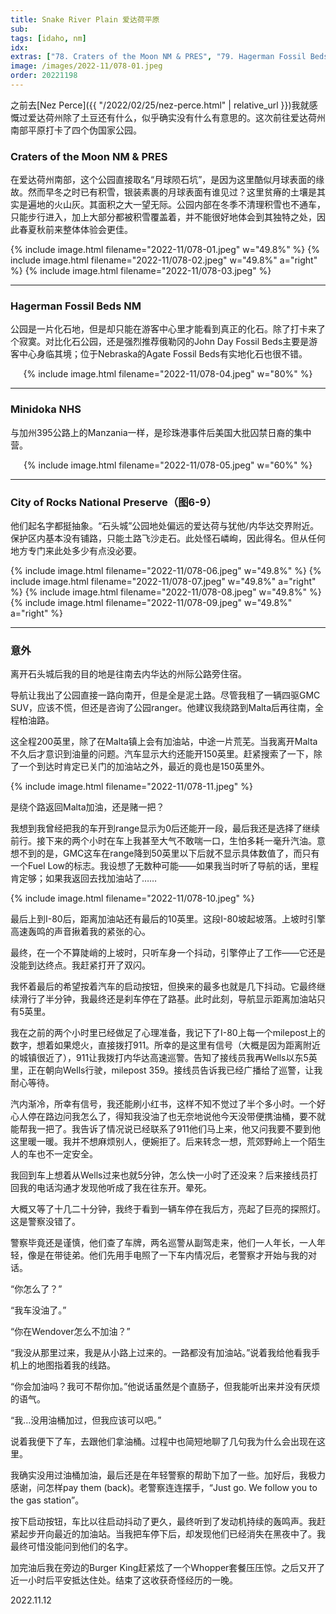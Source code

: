 ```yaml
---
title: Snake River Plain 爱达荷平原
sub:
tags: [idaho, nm]
idx:
extras: ["78. Craters of the Moon NM & PRES", "79. Hagerman Fossil Beds NM", "80. Minidoka NHS", "81. City of Rocks N RES"]
image: /images/2022-11/078-01.jpeg
order: 20221198
---
```


之前去[Nez Perce]({{ "/2022/02/25/nez-perce.html" | relative_url }})我就感慨过爱达荷州除了土豆还有什么，似乎确实没有什么有意思的。这次前往爱达荷州南部平原打卡了四个伪国家公园。

### Craters of the Moon NM & PRES

在爱达荷州南部，这个公园直接取名“月球陨石坑”，是因为这里酷似月球表面的缘故。然而早冬之时已有积雪，银装素裹的月球表面有谁见过？这里贫瘠的土壤是其实是遍地的火山灰。其面积之大一望无际。公园内部在冬季不清理积雪也不通车，只能步行进入，加上大部分都被积雪覆盖着，并不能很好地体会到其独特之处，因此春夏秋前来整体体验会更佳。

{% include image.html filename="2022-11/078-01.jpeg" w="49.8%" %}
{% include image.html filename="2022-11/078-02.jpeg" w="49.8%" a="right" %}
{% include image.html filename="2022-11/078-03.jpeg" %}

---

### Hagerman Fossil Beds NM

公园是一片化石地，但是却只能在游客中心里才能看到真正的化石。除了打卡来了个寂寞。对比化石公园，还是强烈推荐俄勒冈的John Day Fossil Beds主要是游客中心身临其境；位于Nebraska的Agate Fossil Beds有实地化石也很不错。

<p style="text-align: center">
{% include image.html filename="2022-11/078-04.jpeg" w="80%" %}
</p>

---

### Minidoka NHS

与加州395公路上的Manzania一样，是珍珠港事件后美国大批囚禁日裔的集中营。

<p style="text-align: center">
{% include image.html filename="2022-11/078-05.jpeg" w="60%" %}
</p>

---

### City of Rocks National Preserve（图6-9）

他们起名字都挺抽象。“石头城”公园地处偏远的爱达荷与犹他/内华达交界附近。保护区内基本没有铺路，只能土路飞沙走石。此处怪石嶙峋，因此得名。但从任何地方专门来此处多少有点没必要。

{% include image.html filename="2022-11/078-06.jpeg" w="49.8%" %}
{% include image.html filename="2022-11/078-07.jpeg" w="49.8%" a="right" %}
{% include image.html filename="2022-11/078-08.jpeg" w="49.8%" %}
{% include image.html filename="2022-11/078-09.jpeg" w="49.8%" a="right" %}

---

### 意外

离开石头城后我的目的地是往南去内华达的州际公路旁住宿。

导航让我出了公园直接一路向南开，但是全是泥土路。尽管我租了一辆四驱GMC SUV，应该不慌，但还是咨询了公园ranger。他建议我绕路到Malta后再往南，全程柏油路。

这全程200英里，除了在Malta镇上会有加油站，中途一片荒芜。当我离开Malta不久后才意识到油量的问题。汽车显示大约还能开150英里。赶紧搜索了一下，除了一个到达时肯定已关门的加油站之外，最近的竟也是150英里外。

{% include image.html filename="2022-11/078-11.jpeg" %}

是绕个路返回Malta加油，还是赌一把？

我想到我曾经把我的车开到range显示为0后还能开一段，最后我还是选择了继续前行。接下来的两个小时在车上我甚至大气不敢喘一口，生怕多耗一毫升汽油。意想不到的是，GMC这车在range降到50英里以下后就不显示具体数值了，而只有一个Fuel Low的标志。我设想了无数种可能——如果我当时听了导航的话，里程肯定够；如果我返回去找加油站了……

{% include image.html filename="2022-11/078-10.jpeg" %}

最后上到I-80后，距离加油站还有最后的10英里。这段I-80坡起坡落。上坡时引擎高速轰鸣的声音揪着我的紧张的心。

最终，在一个不算陡峭的上坡时，只听车身一个抖动，引擎停止了工作——它还是没能到达终点。我赶紧打开了双闪。

我怀着最后的希望按着汽车的启动按钮，但换来的最多也就是几下抖动。它最终继续滑行了半分钟，我最终还是刹车停在了路基。此时此刻，导航显示距离加油站只有5英里。

我在之前的两个小时里已经做足了心理准备，我记下了I-80上每一个milepost上的数字，想着如果熄火，直接拨打911。所幸的是这里有信号（大概是因为距离附近的城镇很近了），911让我拨打内华达高速巡警。告知了接线员我再Wells以东5英里，正在朝向Wells行驶，milepost 359。接线员告诉我已经广播给了巡警，让我耐心等待。

汽内渐冷，所幸有信号，我还能刷小红书，这样不知不觉过了半个多小时。一个好心人停在路边问我怎么了，得知我没油了也无奈地说他今天没带便携油桶，要不就能帮我一把了。我告诉了情况说已经联系了911他们马上来，他又问我要不要到他这里暖一暖。我并不想麻烦别人，便婉拒了。后来转念一想，荒郊野岭上一个陌生人的车也不一定安全。

我回到车上想着从Wells过来也就5分钟，怎么快一小时了还没来？后来接线员打回我的电话沟通才发现他听成了我在往东开。晕死。

大概又等了十几二十分钟，我终于看到一辆车停在我后方，亮起了巨亮的探照灯。这是警察没错了。

警察毕竟还是谨慎，他们查了车牌，两名巡警从副驾走来，他们一人年长，一人年轻，像是在带徒弟。他们先用手电照了一下车内情况后，老警察才开始与我的对话。

“你怎么了？”

“我车没油了。”

“你在Wendover怎么不加油？”

“我没从那里过来，我是从小路上过来的。一路都没有加油站。”说着我给他看我手机上的地图指着我的线路。

“你会加油吗？我可不帮你加。”他说话虽然是个直肠子，但我能听出来并没有厌烦的语气。

“我…没用油桶加过，但我应该可以吧。”

说着我便下了车，去跟他们拿油桶。过程中也简短地聊了几句我为什么会出现在这里。

我确实没用过油桶加油，最后还是在年轻警察的帮助下加了一些。加好后，我极力感谢，问怎样pay them (back)。老警察连连摆手，“Just go. We follow you to the gas station”。

按下启动按钮，车比以往启动抖动了更久，最终听到了发动机持续的轰鸣声。我赶紧起步开向最近的加油站。当我把车停下后，却发现他们已经消失在黑夜中了。我最终可惜没能问到他们的名字。

加完油后我在旁边的Burger King赶紧炫了一个Whopper套餐压压惊。之后又开了近一小时后平安抵达住处。结束了这收获奇怪经历的一晚。

2022.11.12
